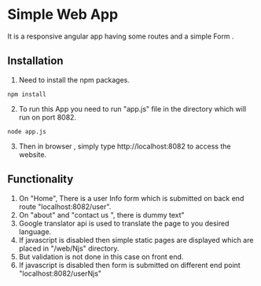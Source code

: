 # Simple Web App
It is a responsive angular app having some routes and a simple Form .

## Installation
1. Need to install the npm packages.

```
npm install
```
2. To run this App you need to run "app.js" file in the directory which will run on port 8082.

```
node app.js
```


3. Then in browser , simply type http://localhost:8082 to access the website.

## Functionality

1. On "Home", There is a user Info form which is submitted on back end route "localhost:8082/user".
2. On "about" and "contact us ", there is dummy text"
3. Google translator api is used to translate the page to you desired language.
3. If javascript is disabled then simple static pages are displayed which are placed in "/web/Njs" directory.
4. But validation is not done in this case on front end.
5. If javascript is disabled then form is submitted on different end point "localhost:8082/userNjs"
